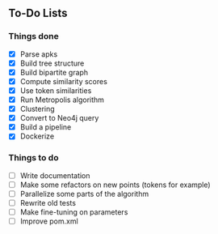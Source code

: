 ## To-Do Lists

### Things done

- [x] Parse apks
- [x] Build tree structure
- [x] Build bipartite graph
- [x] Compute similarity scores
- [x] Use token similarities
- [x] Run Metropolis algorithm
- [x] Clustering
- [x] Convert to Neo4j query
- [x] Build a pipeline
- [x] Dockerize

### Things to do

- [ ] Write documentation
- [ ] Make some refactors on new points (tokens for example)
- [ ] Parallelize some parts of the algorithm
- [ ] Rewrite old tests
- [ ] Make fine-tuning on parameters
- [ ] Improve pom.xml
